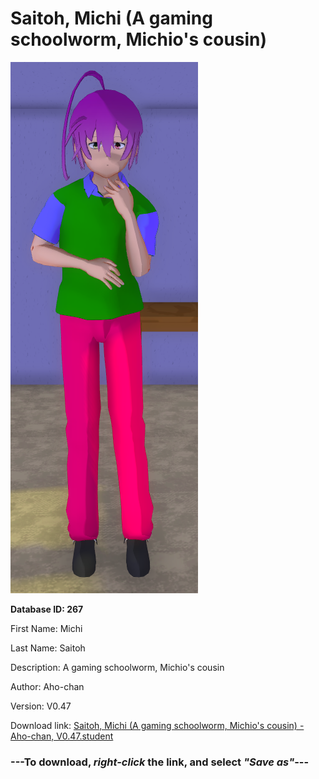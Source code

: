 # Saitoh, Michi (A gaming schoolworm, Michio's cousin)

<img src="https://raw.githubusercontent.com/Arbiter1223/Daigaku-Gurashi-Custom-Students/master/Students/Files/Saitoh%2C%20Michi%20(A%20gaming%20schoolworm%2C%20Michio's%20cousin).png" title="Saitoh, Michi (A gaming schoolworm, Michio's cousin) - Aho-chan, V0.47">

**Database ID: 267**

First Name: Michi

Last Name: Saitoh

Description: A gaming schoolworm, Michio's cousin

Author: Aho-chan

Version: V0.47

Download link: <a href="https://raw.githubusercontent.com/Arbiter1223/Daigaku-Gurashi-Custom-Students/master/Students/Files/Saitoh%2C%20Michi%20(A%20gaming%20schoolworm%2C%20Michio's%20cousin)%20-%20Aho-chan%2C%20V0.47.student">Saitoh, Michi (A gaming schoolworm, Michio's cousin) - Aho-chan, V0.47.student</a>

### ---**To download, _right-click_ the link, and select _"Save as"_**---
